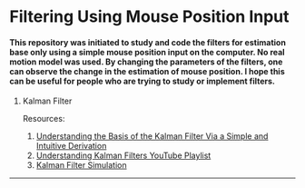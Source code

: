 # Filtering Using Mouse Position Input

#### This repository was initiated to study and code the filters for estimation base only using a simple mouse position input on the computer. No real motion model was used. By changing the parameters of the filters, one can observe the change in the estimation of mouse position. I hope this can be useful for people who are trying to study or implement filters.

1. Kalman Filter

    Resources:
    
    1. [Understanding the Basis of the Kalman Filter Via a Simple and Intuitive Derivation](https://courses.engr.illinois.edu/ece420/sp2017/UnderstandingKalmanFilter.pdf)
    2. [Understanding Kalman Filters YouTube Playlist](https://www.youtube.com/watch?v=mwn8xhgNpFY&list=PLn8PRpmsu08pzi6EMiYnR-076Mh-q3tWr)
    3. [Kalman Filter Simulation](https://www.cs.utexas.edu/~teammco/misc/kalman_filter/)

--- 